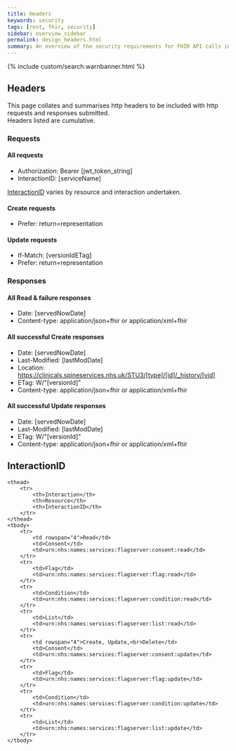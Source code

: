 ```yaml
---
title: Headers
keywords: security
tags: [rest, fhir, security]
sidebar: overview_sidebar
permalink: design_headers.html
summary: An overview of the security requirements for FHIR API calls into Spine.
---
```

{% include custom/search.warnbanner.html %}

## Headers ##

This page collates and summarises http headers to be included with http requests and responses submitted.  
Headers listed are cumulative.
### Requests ###

#### All requests ####
* Authorization: Bearer [jwt_token_string]
* InteractionID: [serviceName]

[InteractionID](/design_headers.html#interactionid) varies by resource and interaction undertaken.

#### Create requests ####
* Prefer: return=representation

#### Update requests ####
* If-Match: [versionIdETag]
* Prefer: return=representation

### Responses ###

#### All Read & failure responses ####
* Date: [servedNowDate]
* Content-type: application/json+fhir or application/xml+fhir

#### All successful Create responses ####
* Date: [servedNowDate]
* Last-Modified: [lastModDate]
* Location: https://clinicals.spineservices.nhs.uk/STU3/[type]/[id]/_history/[vid]
* ETag: W/"[versionId]"
* Content-type: application/json+fhir or application/xml+fhir

#### All successful Update responses ####
* Date: [servedNowDate]
* Last-Modified: [lastModDate]
* ETag: W/"[versionId]"
* Content-type: application/json+fhir or application/xml+fhir


## InteractionID ##


<table>

    <thead>
        <tr>
            <th>Interaction</th>
            <th>Resource</th>
            <th>InteractionID</th>
        </tr>
    </thead>
    <tbody>
        <tr>
            <td rowspan="4">Read</td>
            <td>Consent</td>
            <td>urn:nhs:names:services:flagserver:consent:read</td>
        </tr>
        <tr>
            <td>Flag</td>
            <td>urn:nhs:names:services:flagserver:flag:read</td>
        </tr>
        <tr>
            <td>Condition</td>
            <td>urn:nhs:names:services:flagserver:condition:read</td>
        </tr>
        <tr>
            <td>List</td>
            <td>urn:nhs:names:services:flagserver:list:read</td>
        </tr>
        <tr>
            <td rowspan="4">Create, Update,<br>Delete</td>
            <td>Consent</td>
            <td>urn:nhs:names:services:flagserver:consent:update</td>
        </tr>
        <tr>
            <td>Flag</td>
            <td>urn:nhs:names:services:flagserver:flag:update</td>
        </tr>
        <tr>
            <td>Condition</td>
            <td>urn:nhs:names:services:flagserver:condition:update</td>
        </tr>
        <tr>
            <td>List</td>
            <td>urn:nhs:names:services:flagserver:list:update</td>
        </tr>
    </tbody>

</table>

